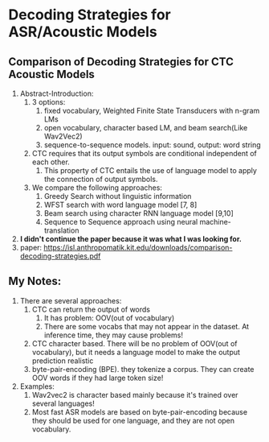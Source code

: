 # Decoding Strategies for ASR/Acoustic Models


## Comparison of Decoding Strategies for CTC Acoustic Models
1) Abstract-Introduction:
   1) 3 options:
      1) fixed vocabulary, Weighted Finite State Transducers with n-gram LMs
      2) open vocabulary, character based LM, and beam search(Like Wav2Vec2)
      3) sequence-to-sequence models. input: sound, output: word string
   2) CTC requires that its output symbols are conditional independent of each other. 
      1) This property of CTC entails the use of language model to apply the connection of output symbols.
   3) We compare the following approaches:
      1) Greedy Search without linguistic information
      2) WFST search with word language model [7, 8]
      3) Beam search using character RNN language model [9,10]
      4) Sequence  to  Sequence  approach  using  neural  machine-translation
2) **I didn't continue the paper because it was what I was looking for.**
3) paper: https://isl.anthropomatik.kit.edu/downloads/comparison-decoding-strategies.pdf


## My Notes:
1) There are several approaches:
   1) CTC can return the output of words
      1) It has problem: OOV(out of vocabulary)
      2) There are some vocabs that may not appear in the dataset. At inference time, they may cause problems!
   2) CTC character based. There will be no problem of OOV(out of vocabulary), but it needs a language model to make the output prediction realistic
   3) byte-pair-encoding (BPE). they tokenize a corpus. They can create OOV words if they had large token size!
2) Examples:
   1) Wav2vec2 is character based mainly because it's trained over several languages!
   2) Most fast ASR models are based on byte-pair-encoding because they should be used for one language, and they are not open vocabulary.


